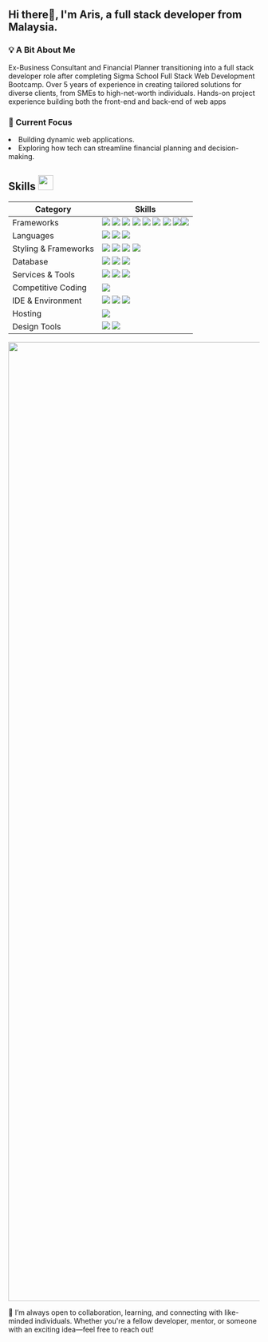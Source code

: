 <h2 align="left">Hi there👋, I'm Aris, a full stack developer from Malaysia. </h2>

<h3>💡 A Bit About Me </h3>
Ex-Business Consultant and Financial Planner transitioning into a full stack developer role after completing Sigma School Full Stack Web Development Bootcamp. Over 5 years of experience in creating tailored solutions for diverse clients, from SMEs to high-net-worth individuals. Hands-on project experience building both the front-end and back-end of web apps

<h3>🌱 Current Focus </h3>
<li>Building dynamic web applications.</li> 
<li>Exploring how tech can streamline financial planning and decision-making.</li> 

<!--- -- Skills Section ----- -->

## Skills <img src='https://user-images.githubusercontent.com/74038190/206662607-d9e7591e-bbf9-42f9-9386-29efc927bc16.gif' width="30"> 

| Category        | Skills        |
|-----------------|---------------|
| Frameworks| <img src="https://img.shields.io/badge/React-20232A?style=for-the-badge&logo=react&logoColor=61DAFB"/> <img src="[https://img.shields.io/badge/React-20232A?style=for-the-badge&logo=react&logoColor=61DAFB](https://img.shields.io/badge/Next-black?style=for-the-badge&logo=next.js&logoColor=white)"/> <img src="https://img.shields.io/badge/express.js-%23404d59.svg?style=for-the-badge&logo=express&logoColor=%2361DAFB"/> <img src="https://img.shields.io/badge/JWT-black?style=for-the-badge&logo=JSON%20web%20tokens"/> <img src="https://img.shields.io/badge/NPM-%23CB3837.svg?style=for-the-badge&logo=npm&logoColor=white"/> <img src="https://img.shields.io/badge/node.js-6DA55F?style=for-the-badge&logo=node.js&logoColor=white"/> <img src="https://img.shields.io/badge/React_Router-CA4245?style=for-the-badge&logo=react-router&logoColor=white"/> <img src="https://img.shields.io/badge/React%20Hook%20Form-%23EC5990.svg?style=for-the-badge&logo=reacthookform&logoColor=white"/><img src="https://img.shields.io/badge/-React%20Query-FF4154?style=for-the-badge&logo=react%20query&logoColor=white"/>|
| Languages       | <img src="https://img.shields.io/badge/JavaScript-323330?style=for-the-badge&logo=javascript&logoColor=F7DF1E"/> <img src="https://img.shields.io/badge/TypeScript-007ACC?style=for-the-badge&logo=typescript&logoColor=white"/>  <img src="https://img.shields.io/badge/HTML5-E34F26?style=for-the-badge&logo=html5&logoColor=white" />|
| Styling & Frameworks | <img src="https://img.shields.io/badge/CSS3-1572B6?style=for-the-badge&logo=css3&logoColor=white" /> <img src="https://img.shields.io/badge/Tailwind_CSS-38B2AC?style=for-the-badge&logo=tailwind-css&logoColor=white"/> <img src="https://img.shields.io/badge/Bootstrap-563D7C?style=for-the-badge&logo=bootstrap&logoColor=white" /> <img src="https://img.shields.io/badge/chart.js-F5788D.svg?style=for-the-badge&logo=chart.js&logoColor=white" />|
| Database | <img src="https://img.shields.io/badge/MySQL-005C84?style=for-the-badge&logo=mysql&logoColor=white"/> <img src="https://img.shields.io/badge/firebase-a08021?style=for-the-badge&logo=firebase&logoColor=ffcd34"> <img src="https://img.shields.io/badge/Appwrite-%23FD366E.svg?style=for-the-badge&logo=appwrite&logoColor=white">|
| Services & Tools| <img src="https://img.shields.io/badge/GitHub-000000?style=for-the-badge&logo=github&logoColor=white"/></a> <img src="https://img.shields.io/badge/GIT-E44C30?style=for-the-badge&logo=git&logoColor=white"/> <img src="https://img.shields.io/badge/firebase-ffca28?style=for-the-badge&logo=firebase&logoColor=black"/> |
| Competitive Coding | <a href="https://www.codewars.com/users/ArisLooi"><img src="https://img.shields.io/badge/Codewars-B1361E?style=for-the-badge&logo=codewars&logoColor=grey"/></a> |
| IDE & Environment | <img src="https://img.shields.io/badge/VSCode-0078D4?style=for-the-badge&logo=visual%20studio%20code&logoColor=white" /> <img src="https://img.shields.io/badge/replit-F26207?style=for-the-badge&logo=replit&logoColor=white" /> <img src="https://img.shields.io/badge/Stackblitz-fff?style=for-the-badge&logo=Stackblitz&logoColor=1389FD" /> |
| Hosting         | <img src="https://img.shields.io/badge/Vercel-000000?style=for-the-badge&logo=vercel&logoColor=white"/> |
| Design Tools    |  <img src="https://img.shields.io/badge/Figma-F24E1E?style=for-the-badge&logo=figma&logoColor=white"/> <img src="https://img.shields.io/badge/Canva-%2300C4CC.svg?style=for-the-badge&logo=Canva&logoColor=white"/> |
  
<img src="https://www.animatedimages.org/data/media/562/animated-line-image-0184.gif" width="1920" />

<br>

🤝 I’m always open to collaboration, learning, and connecting with like-minded individuals. Whether you're a fellow developer, mentor, or someone with an exciting idea—feel free to reach out!

